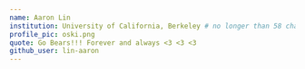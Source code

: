 ```yaml
---
name: Aaron Lin
institution: University of California, Berkeley # no longer than 58 characters
profile_pic: oski.png
quote: Go Bears!!! Forever and always <3 <3 <3
github_user: lin-aaron
---
```

